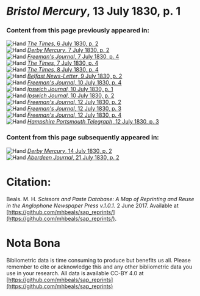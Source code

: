 # *Bristol Mercury*, 13 July 1830, p. 1  
  
### Content from this page previously appeared in:  
![Hand](http://scissorsandpaste.net/wp-content/uploads/2017/06/smallhandpointer.png) [*The Times*, 6 July 1830, p. 2](https://mhbeals.github.io/sap_html/The-Times/The-Times-6-July-1830-p-2)  
![Hand](http://scissorsandpaste.net/wp-content/uploads/2017/06/smallhandpointer.png) [*Derby Mercury*, 7 July 1830, p. 2](https://mhbeals.github.io/sap_html/Derby-Mercury/Derby-Mercury-7-July-1830-p-2)  
![Hand](http://scissorsandpaste.net/wp-content/uploads/2017/06/smallhandpointer.png) [*Freeman's Journal*, 7 July 1830, p. 4](https://mhbeals.github.io/sap_html/Freeman's-Journal/Freeman's-Journal-7-July-1830-p-4)  
![Hand](http://scissorsandpaste.net/wp-content/uploads/2017/06/smallhandpointer.png) [*The Times*, 7 July 1830, p. 4](https://mhbeals.github.io/sap_html/The-Times/The-Times-7-July-1830-p-4)  
![Hand](http://scissorsandpaste.net/wp-content/uploads/2017/06/smallhandpointer.png) [*The Times*, 8 July 1830, p. 4](https://mhbeals.github.io/sap_html/The-Times/The-Times-8-July-1830-p-4)  
![Hand](http://scissorsandpaste.net/wp-content/uploads/2017/06/smallhandpointer.png) [*Belfast News-Letter*, 9 July 1830, p. 2](https://mhbeals.github.io/sap_html/Belfast-News-Letter/Belfast-News-Letter-9-July-1830-p-2)  
![Hand](http://scissorsandpaste.net/wp-content/uploads/2017/06/smallhandpointer.png) [*Freeman's Journal*, 10 July 1830, p. 4](https://mhbeals.github.io/sap_html/Freeman's-Journal/Freeman's-Journal-10-July-1830-p-4)  
![Hand](http://scissorsandpaste.net/wp-content/uploads/2017/06/smallhandpointer.png) [*Ipswich Journal*, 10 July 1830, p. 1](https://mhbeals.github.io/sap_html/Ipswich-Journal/Ipswich-Journal-10-July-1830-p-1)  
![Hand](http://scissorsandpaste.net/wp-content/uploads/2017/06/smallhandpointer.png) [*Ipswich Journal*, 10 July 1830, p. 2](https://mhbeals.github.io/sap_html/Ipswich-Journal/Ipswich-Journal-10-July-1830-p-2)  
![Hand](http://scissorsandpaste.net/wp-content/uploads/2017/06/smallhandpointer.png) [*Freeman's Journal*, 12 July 1830, p. 2](https://mhbeals.github.io/sap_html/Freeman's-Journal/Freeman's-Journal-12-July-1830-p-2)  
![Hand](http://scissorsandpaste.net/wp-content/uploads/2017/06/smallhandpointer.png) [*Freeman's Journal*, 12 July 1830, p. 3](https://mhbeals.github.io/sap_html/Freeman's-Journal/Freeman's-Journal-12-July-1830-p-3)  
![Hand](http://scissorsandpaste.net/wp-content/uploads/2017/06/smallhandpointer.png) [*Freeman's Journal*, 12 July 1830, p. 4](https://mhbeals.github.io/sap_html/Freeman's-Journal/Freeman's-Journal-12-July-1830-p-4)  
![Hand](http://scissorsandpaste.net/wp-content/uploads/2017/06/smallhandpointer.png) [*Hampshire Portsmouth Telegraph*, 12 July 1830, p. 3](https://mhbeals.github.io/sap_html/Hampshire-Portsmouth-Telegraph/Hampshire-Portsmouth-Telegraph-12-July-1830-p-3)  
  
### Content from this page subsequently appeared in:  
![Hand](http://scissorsandpaste.net/wp-content/uploads/2017/06/smallhandpointer.png) [*Derby Mercury*, 14 July 1830, p. 2](https://mhbeals.github.io/sap_html/Derby-Mercury/Derby-Mercury-14-July-1830-p-2)  
![Hand](http://scissorsandpaste.net/wp-content/uploads/2017/06/smallhandpointer.png) [*Aberdeen Journal*, 21 July 1830, p. 2](https://mhbeals.github.io/sap_html/Aberdeen-Journal/Aberdeen-Journal-21-July-1830-p-2)  


# Citation: 

Beals. M. H. *Scissors and Paste Database: A Map of Reprinting and Reuse in the Anglophone Newspaper Press v.1.0.1.* 2 June 2017. Available at [https://github.com/mhbeals/sap_reprints/](https://github.com/mhbeals/sap_reprints/). 

# Nota Bona

Bibliometric data is time consuming to produce but benefits us all. Please remember to cite or acknowledge this and any other bibliometric data you use in your research. All data is available CC-BY 4.0 at [https://github.com/mhbeals/sap_reprints](https://github.com/mhbeals/sap_reprints)